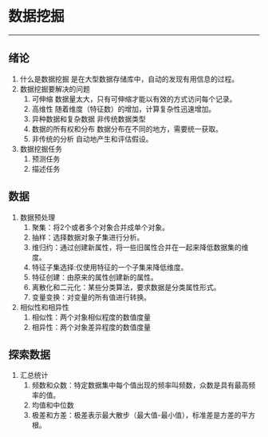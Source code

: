
# 数据挖掘

------
## 绪论
1. 什么是数据挖掘
    是在大型数据存储库中，自动的发现有用信息的过程。
2. 数据挖掘要解决的问题
    1. 可伸缩 数据量太大，只有可伸缩才能以有效的方式访问每个记录。
    2. 高维性 随着维度（特征数）的增加，计算复杂性迅速增加。
    3. 异种数据和复杂数据  非传统数据类型
    4. 数据的所有权和分布 数据分布在不同的地方，需要统一获取。
    5. 非传统的分析 自动地产生和评估假设。
3. 数据挖掘任务
    1. 预测任务
    2. 描述任务

## 数据
1. 数据预处理
    1. 聚集：将2个或者多个对象合并成单个对象。
    2. 抽样：选择数据对象子集进行分析。
    3. 维归约：通过创建新属性，将一些旧属性合并在一起来降低数据集的维度。
    4. 特征子集选择:仅使用特征的一个子集来降低维度。
    5. 特征创建：由原来的属性创建新的属性。
    6. 离散化和二元化：某些分类算法，要求数据是分类属性形式。
    7. 变量变换：对变量的所有值进行转换。
2. 相似性和相异性
    1. 相似性：两个对象相似程度的数值度量
    2. 相异性：两个对象差异程度的数值度量
    
## 探索数据
1. 汇总统计
    1.  频数和众数：特定数据集中每个值出现的频率叫频数，众数是具有最高频率的值。
    2.  均值和中位数
    3.  极差和方差：极差表示最大散步（最大值-最小值），标准差是方差的平方根。
